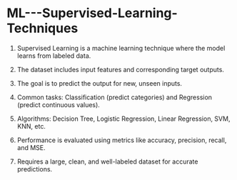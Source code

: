 # ML---Supervised-Learning-Techniques
1. Supervised Learning is a machine learning technique where the model learns from labeled data.

2. The dataset includes input features and corresponding target outputs.

3. The goal is to predict the output for new, unseen inputs.

4. Common tasks: Classification (predict categories) and Regression (predict continuous values).

5. Algorithms: Decision Tree, Logistic Regression, Linear Regression, SVM, KNN, etc.

6. Performance is evaluated using metrics like accuracy, precision, recall, and MSE.

7. Requires a large, clean, and well-labeled dataset for accurate predictions.
